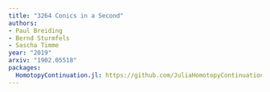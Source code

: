 ```yaml
---
title: "3264 Conics in a Second"
authors:
- Paul Breiding
- Bernd Sturmfels
- Sascha Timme
year: "2019"
arxiv: "1902.05518"
packages:
  HomotopyContinuation.jl: https://github.com/JuliaHomotopyContinuation/HomotopyContinuation.jl
---
```

